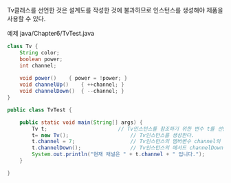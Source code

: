Tv클래스를 선언한 것은 설계도를 작성한 것에 불과하므로 인스턴스를 생성해야 제품을 사용할 수 있다.

예제 java/Chapter6/TvTest.java
```java
class Tv {
	String color;
	boolean power;
	int channel;
	
	void power()	{ power = !power; }
	void channelUp()	{ ++channel; }
	void channelDown()	{ --channel; }
}

public class TvTest {

	public static void main(String[] args) {
		Tv t;						// Tv인스턴스를 참조하기 위한 변수 t를 선언
		t= new Tv();					// Tv인스턴스를 생성한다.
		t.channel = 7;					// Tv인스턴스의 멤버변수 channel의 값을 7로 한다.
		t.channelDown();				// Tv인스턴스의 메서드 channelDown()을 호출한다.
		System.out.println("현재 채널은 " + t.channel + " 입니다.");
	}

}
```
